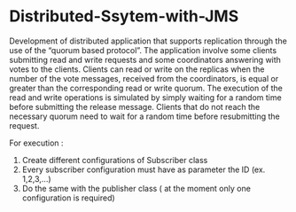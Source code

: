 # Distributed-Ssytem-with-JMS
Development of distributed application that supports replication through the use of the “quorum based protocol”.
The application involve some clients submitting read and write requests and some coordinators answering with votes to the clients.
Clients can read or write on the replicas when the number of the vote messages, received from the coordinators, is equal or greater than the corresponding read or write quorum.
The execution of the read and write operations is simulated by simply waiting for a random time before submitting the release message.
Clients that do not reach the necessary quorum need to wait for a random time before resubmitting the request.

For execution :
1. Create different configurations of Subscriber class
2. Every subscriber configuration must have as parameter the ID (ex. 1,2,3,...)
3. Do the same with the publisher class ( at the moment only one configuration is required)

